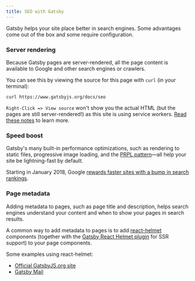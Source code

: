 ```yaml
---
title: SEO with Gatsby
---
```


Gatsby helps your site place better in search engines. Some advantages come out of the box and some require configuration.

### Server rendering

Because Gatsby pages are server-rendered, all the page content is available to Google and other search engines or crawlers.

You can see this by viewing the source for this page with `curl` (in your terminal):

```shell
curl https://www.gatsbyjs.org/docs/seo
```

`Right-Click => View source` won't show you the actual HTML (but the pages are still server-rendered!) as this site is using service workers. [Read these notes](https://github.com/gatsbyjs/gatsby/tree/master/packages/gatsby-plugin-offline#notes) to learn more.

### Speed boost

Gatsby's many built-in performance optimizations, such as rendering to static files, progressive image loading, and the [PRPL pattern](/docs/prpl-pattern/)—all help your site be lightning-fast by default.

Starting in January 2018, Google [rewards faster sites with a bump in search rankings](https://searchengineland.com/google-speed-update-page-speed-will-become-ranking-factor-mobile-search-289904).

### Page metadata

Adding metadata to pages, such as page title and description, helps search engines understand your content and when to show your pages in search results.

A common way to add metadata to pages is to add [react-helmet](https://github.com/nfl/react-helmet) components (together with the [Gatsby React Helmet plugin](/packages/gatsby-plugin-react-helmet) for SSR support) to your page components.

Some examples using react-helmet:

- [Official GatsbyJS.org site](https://github.com/gatsbyjs/gatsby/blob/master/www/src/components/package-readme.js)
- [Gatsby Mail](https://github.com/DSchau/gatsby-mail/blob/master/src/components/meta.js)
